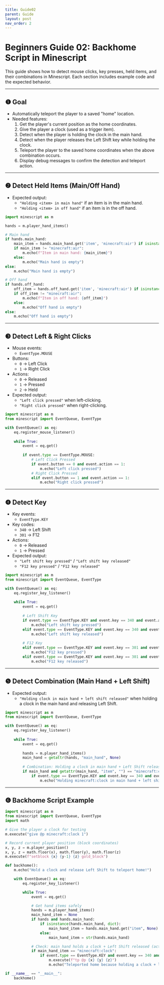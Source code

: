 ```yaml
---
title: Guide02
parent: Guide
layout: post
nav_order: 2
---
```


# Beginners Guide 02: Backhome Script in Minescript

This guide shows how to detect mouse clicks, key presses, held items, and their combinations in Minescript.
Each section includes example code and the expected behavior.

---

## ❶ Goal

- Automatically teleport the player to a saved "home" location.
- Needed features:
  1. Get the player's current position as the home coordinates.
  2. Give the player a clock (used as a trigger item).
  3. Detect when the player is holding the clock in the main hand.
  4. Detect when the player releases the Left Shift key while holding the clock.
  5. Teleport the player to the saved home coordinates when the above combination occurs.
  6. Display debug messages to confirm the detection and teleport action.

---

## ❷ Detect Held Items (Main/Off Hand)

- Expected output:
  - `"Holding <item> in main hand"` if an item is in the main hand.
  - `"Holding <item> in off hand"` if an item is in the off hand.

```python
import minescript as m

hands = m.player_hand_items()

# Main hand
if hands.main_hand:
    main_item = hands.main_hand.get('item', 'minecraft:air') if isinstance(hands.main_hand, dict) else str(hands.main_hand)
    if main_item != "minecraft:air":
        m.echo(f"Item in main hand: {main_item}")
    else:
        m.echo("Main hand is empty")
else:
    m.echo("Main hand is empty")

# Off hand
if hands.off_hand:
    off_item = hands.off_hand.get('item', 'minecraft:air') if isinstance(hands.off_hand, dict) else str(hands.off_hand)
    if off_item != "minecraft:air":
        m.echo(f"Item in off hand: {off_item}")
    else:
        m.echo("Off hand is empty")
else:
    m.echo("Off hand is empty")
```

<!--
```python
import minescript as m

# Use legacy dict format
m.options.legacy_dict_return_values = True
hands = m.player_hand_items()

# Main hand
if hands.get("main_hand"):
    m.echo(f"Item in main hand: {hands['main_hand']['item']}")
else:
    m.echo("Main hand is empty")

# Off hand
if hands.get("off_hand"):
    m.echo(f"Item in off hand: {hands['off_hand']['item']}")
else:
    m.echo("Off hand is empty")
```
-->

---

## ❸ Detect Left & Right Clicks

- Mouse events:
  - `EventType.MOUSE`
- Buttons:
  - `0` → Left Click
  - `1` → Right Click
- Actions:
  - `0` → Released
  - `1` → Pressed
  - `2` → Held
- Expected output:
  - `"Left click pressed"` when left-clicking.
  - `"Right click pressed"` when right-clicking.

```python
import minescript as m
from minescript import EventQueue, EventType

with EventQueue() as eq:
    eq.register_mouse_listener()
    
    while True:
        event = eq.get()
        
        if event.type == EventType.MOUSE:
            # Left Click Pressed
            if event.button == 0 and event.action == 1:
                m.echo("Left click pressed")
            # Right Click Pressed
            elif event.button == 1 and event.action == 1:
                m.echo("Right click pressed")
```

---

## ❹ Detect Key

- Key events:
  - `EventType.KEY`
- Key codes:
  - `340` → Left Shift
  - `301` → F12
- Actions:
  - `0` → Released
  - `1` → Pressed
- Expected output:
  - `"Left shift key pressed"` / `"Left shift key released"`
  - `"F12 key pressed"` / `"F12 key released"`

```python
import minescript as m
from minescript import EventQueue, EventType

with EventQueue() as eq:
    eq.register_key_listener()
    
    while True:
        event = eq.get()
        
        # Left Shift Key
        if event.type == EventType.KEY and event.key == 340 and event.action == 1:
            m.echo("Left shift key pressed")
        elif event.type == EventType.KEY and event.key == 340 and event.action == 0:
            m.echo("Left shift key released")
        
        # F12 Key
        elif event.type == EventType.KEY and event.key == 301 and event.action == 1:
            m.echo("F12 key pressed")
        elif event.type == EventType.KEY and event.key == 301 and event.action == 0:
            m.echo("F12 key released")
```

---

## ❺ Detect Combination (Main Hand + Left Shift)

- Expected output:
  - `"Holding clock in main hand + left shift released"` when holding a clock in the main hand and releasing Left Shift.

```python
import minescript as m
from minescript import EventQueue, EventType

with EventQueue() as eq:
    eq.register_key_listener()
    
    while True:
        event = eq.get()
        
        hands = m.player_hand_items()
        main_hand = getattr(hands, "main_hand", None)
        
        # Combination: Holding a clock in main hand + Left Shift released
        if main_hand and getattr(main_hand, "item", "") == "minecraft:clock":
            if event.type == EventType.KEY and event.key == 340 and event.action == 0:
                m.echo("Holding minecraft:clock in main hand + left shift released")
```

---

## ❻ Backhome Script Example

```python
import minescript as m
from minescript import EventQueue, EventType
import math

# Give the player a clock for testing
m.execute("give @p minecraft:clock 1")

# Record current player position (block coordinates)
x, y, z = m.player_position()
x, y, z = math.floor(x), math.floor(y), math.floor(z)
m.execute(f"setblock {x} {y-1} {z} gold_block")

def backhome():
    m.echo("Hold a clock and release Left Shift to teleport home!")

    with EventQueue() as eq:
        eq.register_key_listener()

        while True:
            event = eq.get()

            # Get hand items safely
            hands = m.player_hand_items()
            main_hand_item = None
            if hands and hands.main_hand:
                if isinstance(hands.main_hand, dict):
                    main_hand_item = hands.main_hand.get("item", None)
                else:
                    main_hand_item = str(hands.main_hand)

            # Check: main hand holds a clock + Left Shift released (action == 0)
            if main_hand_item == "minecraft:clock":
                if event.type == EventType.KEY and event.key == 340 and event.action == 0:
                    m.execute(f"tp @p {x} {y} {z}")
                    m.echo("Teleported home because holding a clock + left shift released")

if __name__ == "__main__":
    backhome()
```

<!--
```python
import minescript as m
from minescript import EventQueue, EventType
import math
import time

# Give the player a clock for testing
m.execute("give @p minecraft:clock 1")

# Record current player position (block coordinates)
x, y, z = m.player_position()
x, y, z = math.floor(x), math.floor(y), math.floor(z)
m.execute(f"setblock {x} {y-1} {z} gold_block")

def backhome():
    m.echo("Hold a clock and release Left Shift to teleport home!")

    # Use legacy dict return to reliably read hand items
    m.options.legacy_dict_return_values = True

    with EventQueue() as eq:
        eq.register_key_listener()

        prev_event_hand = None

        while True:
            event = eq.get()

            # Get hand items
            hands = m.player_hand_items()
            main_hand_item = hands.get("main_hand", {}).get("item", "")

            # Check: main hand holds a clock + Left Shift released (key 340)
            if main_hand_item == "minecraft:clock":
                if event.type == EventType.KEY and event.key == 340 and event.action == 0:
                    m.execute(f"tp @p {x} {y} {z}")
                    m.echo("Teleported home because holding a clock + left shift released")

if __name__ == "__main__":
    backhome()
```
-->